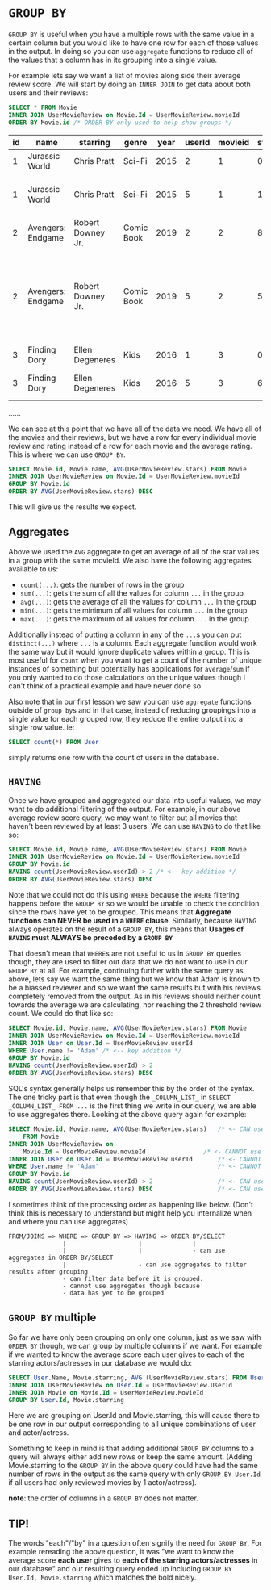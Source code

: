 # `GROUP BY`
`GROUP BY` is useful when you have a multiple rows with the same value in a certain column but you would like to have one row for each of those values in the output. In doing so you can use `aggregate` functions to reduce all of the values that a column has in its grouping into a single value.

For example lets say we want a list of movies along side their average review score. We will start by doing an `INNER JOIN` to get data about both users and their reviews:

```SQL
SELECT * FROM Movie
INNER JOIN UserMovieReview on Movie.Id = UserMovieReview.movieId
ORDER BY Movie.id /* ORDER BY only used to help show groups */
```
| id | name | starring | genre | year | userId | movieid | stars | review | reviewDate |
|---|--------|------|------|------|------|------|------|------|------|
| 1 | Jurassic World | Chris Pratt | Sci-Fi | 2015 | 2 | 1 | 0 | trash | 2019-09-21 00:00:00.000
| 1 | Jurassic World | Chris Pratt | Sci-Fi | 2015 | 5 | 1 | 1 | bro chris pratt sux! | 2019-11-12 00:00:00.000
| 2 | Avengers: Endgame | Robert Downey Jr. | Comic Book | 2019 | 2 | 2 | 8 | fun | 2019-09-22 00:00:00.000
| 2 | Avengers: Endgame | Robert Downey Jr. | Comic Book | 2019 | 5 | 2 | 5 | i didnt see any others but this made no sense.. | 2019-11-13 00:00:00.000
3 | Finding Dory | Ellen Degeneres | Kids | 2016 | 1 | 3 | 0 | terrible | 2017-01-14 00:00:00.000
3 | Finding Dory | Ellen Degeneres | Kids | 2016 | 5 | 3 | 6 | i dont like fish.. | 2019-11-14 00:00:00.000
......

We can see at this point that we have all of the data we need. We have all of the movies and their reviews, but we have a row for every individual movie review and rating instead of a row for each movie and the average rating. This is where we can use `GROUP BY`.

```SQL
SELECT Movie.id, Movie.name, AVG(UserMovieReview.stars) FROM Movie
INNER JOIN UserMovieReview on Movie.Id = UserMovieReview.movieId
GROUP BY Movie.id
ORDER BY AVG(UserMovieReview.stars) DESC
```
This will give us the results we expect.
## Aggregates
Above we used the `AVG` aggregate to get an average of all of the star values in a group with the same movieId. We also have the following aggregates available to us:
* `count(...)`: gets the number of rows in the group
* `sum(...)`: gets the sum of all the values for column `...` in the group
* `avg(...)`: gets the average of all the values for column `...` in the group
* `min(...)`: gets the minimum of all values for column `...` in the group
* `max(...)`: gets the maximum of all values for column `...` in the group

Additionally instead of putting a column in any of the `...`s you can put `distinct(...)` where `...` is a column. Each aggregate function would work the same way but it would ignore duplicate values within a group. This is most useful for `count` when you want to get a count of the number of unique instances of something but potentially has applications for `average`/`sum` if you only wanted to do those calculations on the unique values though I can't think of a practical example and have never done so.

Also note that in our first lesson we saw you can use `aggregate` functions outside of `group by`s and in that case, instead of reducing groupings into a single value for each grouped row, they reduce the entire output into a single row value. ie:
```sql
SELECT count(*) FROM User
```
simply returns one row with the count of users in the database.

## `HAVING`
Once we have grouped and aggregated our data into useful values, we may want to do additional filtering of the output. For example, in our above average review score query, we may want to filter out all movies that haven't been reviewed by at least 3 users. We can use `HAVING` to do that like so:
```SQL
SELECT Movie.id, Movie.name, AVG(UserMovieReview.stars) FROM Movie
INNER JOIN UserMovieReview on Movie.Id = UserMovieReview.movieId
GROUP BY Movie.id
HAVING count(UserMovieReview.userId) > 2 /* <-- key addition */
ORDER BY AVG(UserMovieReview.stars) DESC
```
Note that we could not do this using `WHERE` because the `WHERE` filtering happens before the `GROUP BY` so we would be unable to check the condition since the rows have yet to be grouped. This means that **Aggregate functions can NEVER be used in a `WHERE` clause**. Similarly, because `HAVING` always operates on the result of a `GROUP BY`, this means that **Usages of `HAVING` must ALWAYS be preceded by a `GROUP BY`** 

That doesn't mean that `WHERE`s are not useful to us in `GROUP BY` queries though, they are used to filter out data that we do not want to use in our `GROUP BY` at all. For example, continuing further with the same query as above, lets say we want the same thing but we know that Adam is known to be a biassed reviewer and so we want the same results but with his reviews completely removed from the output. As in his reviews should neither count towards the average we are calculating, nor reaching the 2 threshold review count. We could do that like so:
```SQL
SELECT Movie.id, Movie.name, AVG(UserMovieReview.stars) FROM Movie
INNER JOIN UserMovieReview on Movie.Id = UserMovieReview.movieId
INNER JOIN User on User.Id = UserMovieReview.userId
WHERE User.name != 'Adam' /* <-- key addition */
GROUP BY Movie.id
HAVING count(UserMovieReview.userId) > 2
ORDER BY AVG(UserMovieReview.stars) DESC
```

SQL's syntax generally helps us remember this by the order of the syntax. The one tricky part is that even though the `_COLUMN_LIST_` in `SELECT _COLUMN_LIST_ FROM ...` is the first thing we write in our query, we are able to use aggregates there. Looking at the above query again for example:

```SQL
SELECT Movie.id, Movie.name, AVG(UserMovieReview.stars)   /* <- CAN use aggregates */
	FROM Movie
INNER JOIN UserMovieReview on
	Movie.Id = UserMovieReview.movieId                /* <- CANNOT use aggregates */
INNER JOIN User on User.Id = UserMovieReview.userId       /* <- CANNOT use aggregates */
WHERE User.name != 'Adam'                                 /* <- CANNOT use aggregates */
GROUP BY Movie.id
HAVING count(UserMovieReview.userId) > 2                  /* <- CAN use aggregates */
ORDER BY AVG(UserMovieReview.stars) DESC                  /* <- CAN use aggregates */
```
I sometimes think of the processing order as happening like below. (Don't think this is necessary to understand but might help you internalize when and where you can use aggregates)
```
FROM/JOINS => WHERE => GROUP BY => HAVING => ORDER BY/SELECT
               |                    |              |
               |                    |              - can use aggregates in ORDER BY/SELECT
               |                    - can use aggregates to filter results after grouping
               - can filter data before it is grouped.
               - cannot use aggregates though because
               - data has yet to be grouped
```
## `GROUP BY` multiple
So far we have only been grouping on only one column, just as we saw with `ORDER BY` though, we can group by multiple columns if we want. For example if we wanted to know the average score each user gives to each of the starring actors/actresses in our database we would do:
```SQL
SELECT User.Name, Movie.starring, AVG (UserMovieReview.stars) FROM User
INNER JOIN UserMovieReview on User.Id = UserMovieReview.UserId
INNER JOIN Movie on Movie.Id = UserMovieReview.MovieId
GROUP BY User.Id, Movie.starring
```

Here we are grouping on User.Id and Movie.starring, this will cause there to be one row in our output corresponding to all unique combinations of user and actor/actress.

Something to keep in mind is that adding additional `GROUP BY` columns to a query will always either add new rows or keep the same amount. (Adding Movie.starring to the `GROUP BY` in the above query could have had the same number of rows in the output as the same query with only `GROUP BY User.Id` if all users had only reviewed movies by 1 actor/actress).

**note**: the order of columns in a `GROUP BY` does not matter.

## TIP!
The words "each"/"by" in a question often signify the need for `GROUP BY`. For example rereading the above question, it was "we want to know the average score **each user** gives to **each of the starring actors/actresses** in our database" and our resulting query ended up including `GROUP BY User.Id, Movie.starring` which matches the bold nicely.
